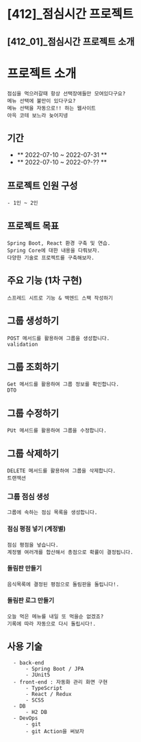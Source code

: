 # [412]_점심시간 프로젝트
## [412_01]_점심시간 프로젝트 소개


# 프로젝트 소개 
    점심을 먹으러갈때 항상 선택장애들만 모여있다구요? 
    메뉴 선택에 불만이 있다구요? 
    메뉴 선택을 자동으로!! 하는 웹사이트  
    아윽 코테 보느라 늦어지넹


## **기간**
- ** 2022-07-10 ~ 2022-07-31 **
- ** 2022-07-10 ~ 2022-0?-?? **

## 프로젝트 인원 구성
    - 1인 ~ 2인

## 프로젝트 목표
    Spring Boot, React 환경 구축 및 연습.
    Spring Core에 대한 내용을 다뤄보자.
    다양한 기술로 프로젝트를 구축해보자.

## 주요 기능 (1차 구현)
    스프레드 시트로 기능 & 백엔드 스팩 작성하기
    

## 그룹 생성하기 
    POST 메서드를 활용하여 그룹을 생성합니다.
    validation
## 그룹 조회하기
    Get 메서드를 활용하여 그룹 정보를 확인합니다.
    DTO
## 그룹 수정하기
    PUt 메서드를 활용하여 그룹을 수정합니다.
## 그룹 삭제하기
    DELETE 메서드를 활용하여 그룹을 삭제합니다.
    트랜잭션  
  
### 그룹 점심 생성
    그룹에 속하는 점심 목록을 생성합니다.
#### 점심 평점 넣기 (계정별)
    점심 평점을 넣습니다. 
    계정별 여러개를 합산해서 총점으로 확률이 결정됩니다.
#### 돌림판 만들기
    음식목록에 결정된 평점으로 돌림판을 돌립니다!.
#### 돌림판 로그 만들기
    오늘 먹은 메뉴를 내일 또 먹을순 없겠죠? 
    기록에 따라 자동으로 다시 돌립시다!.


## 사용 기술
      - back-end
          - Spring Boot / JPA
          - JUnit5
      - front-end : 자동화 관리 화면 구현
          - TypeScript
          - React / Redux 
          - SCSS
      - DB
          - H2 DB
      - DevOps
          - git
          - git Action을 써보자 
